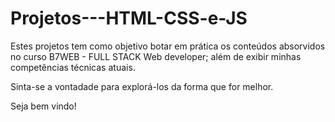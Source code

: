 # Projetos---HTML-CSS-e-JS


Estes projetos tem como objetivo botar em prática os conteúdos absorvidos no curso B7WEB - FULL STACK Web developer; além de exibir minhas competências técnicas atuais.

Sinta-se a vontadade para explorá-los da forma que for melhor.

Seja bem vindo!


